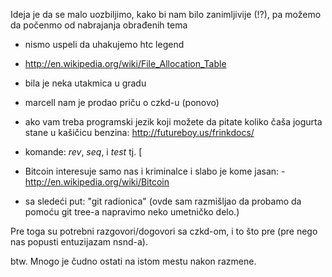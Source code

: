 Ideja je da se malo uozbiljimo, kako bi nam bilo zanimljivije (!?), pa možemo da počenmo od nabrajanja obrađenih tema

- nismo uspeli da uhakujemo htc legend
- http://en.wikipedia.org/wiki/File_Allocation_Table
- bila je neka utakmica u gradu
- marcell nam je prodao priču o czkd-u (ponovo)
- ako vam treba programski jezik koji možete da pitate koliko čaša jogurta stane u kašičicu benzina: http://futureboy.us/frinkdocs/
- komande: *rev*, *seq*, i *test* tj. [
- Bitcoin interesuje samo nas i kriminalce i slabo je kome jasan: - http://en.wikipedia.org/wiki/Bitcoin


- sa sledeći put: "git radionica" 
(ovde sam razmišljao da probamo da pomoću git tree-a napravimo neko umetničko delo.)


Pre toga su potrebni razgovori/dogovori sa czkd-om, i to što pre (pre nego nas popusti entuzijazam nsnd-a).

btw. Mnogo je čudno ostati na istom mestu nakon razmene.
